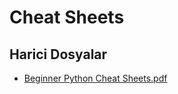 # Cheat Sheets


<!--Index-->

## Harici Dosyalar

- [Beginner Python Cheat Sheets.pdf](./Beginner%20Python%20Cheat%20Sheets.pdf)


<!--Index-->
